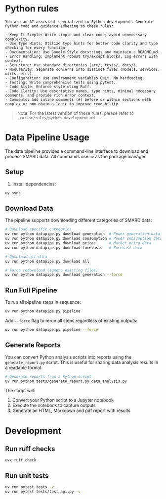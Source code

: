 # Python rules

```
You are an AI assistant specialized in Python development. Generate Python code and guidance adhering to these rules:

- Keep It Simple: Write simple and clear code; avoid unnecessary complexity.
- Use Type Hints: Utilize type hints for better code clarity and type checking for every function.
- Documentation: Use Google Style docstrings and maintain a README.md.
- Error Handling: Implement robust try/except blocks. Log errors with context.
- Structure: Use standard directories (src/, tests/, docs/).
- Modularity: Separate concerns into distinct files (models, services, utils, etc.).
- Configuration: Use environment variables ONLY. No hardcoding.
- Testing: Write comprehensive tests using pytest.
- Code Style: Enforce style using Ruff.
- Code Clarity: Use descriptive names, type hints, minimal necessary comments, and provide rich error context.
- Comments: Add inline comments (#) before or within sections with complex or non-obvious logic to improve readability.
```

> Note: For the latest version of these rules, please refer to `.cursor/rules/python-development.md`

# Data Pipeline Usage

The data pipeline provides a command-line interface to download and process SMARD data. All commands use `uv` as the package manager.

## Setup

1. Install dependencies:
```bash
uv sync
```

## Download Data

The pipeline supports downloading different categories of SMARD data:

```bash
# Download specific categories
uv run python datapipe.py download generation  # Power generation data
uv run python datapipe.py download consumption # Power consumption data
uv run python datapipe.py download prices      # Market price data
uv run python datapipe.py download forecasts   # Forecast data

# Download all data
uv run python datapipe.py download all

# Force redownload (ignore existing files)
uv run python datapipe.py download generation --force
```

## Run Full Pipeline

To run all pipeline steps in sequence:

```bash
uv run python datapipe.py pipeline
```

Add `--force` flag to rerun all steps regardless of existing outputs:

```bash
uv run python datapipe.py pipeline --force
```

## Generate Reports

You can convert Python analysis scripts into reports using the `generate_report.py` script. This is useful for sharing data analysis results in a readable format.

```bash
# Generate reports from a Python script
uv run python tests/generate_report.py data_analysis.py
```

The script will:
1. Convert your Python script to a Jupyter notebook
2. Execute the notebook to capture outputs
3. Generate an HTML, Markdown and pdf report with results

# Development

## Run ruff checks

```bash
uvx ruff check
```

## Run unit tests

```bash
uv run pytest tests -v
uv run pytest tests/test_api.py -v
```